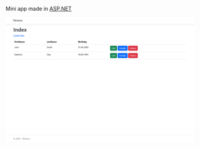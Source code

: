 Mini app made in [ASP.NET](https://dotnet.microsoft.com/en-us/apps/aspnet)

![main_page](./Screenshots/main_page.png)
